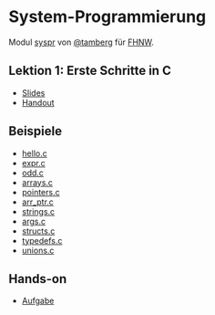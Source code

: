 # System-Programmierung
Modul [syspr]( https://www.fhnw.ch/de/studium/module/6008081) von [@tamberg](https://twitter.com/tamberg) für [FHNW](https://www.fhnw.ch/).

## Lektion 1: Erste Schritte in C
- [Slides](http://www.tamberg.org/fhnw/2018/Syspr01ErsteSchritteInC.pdf)
- [Handout](http://www.tamberg.org/fhnw/2018/Syspr01ErsteSchritteInCHandout.pdf)

## Beispiele
- [hello.c](hello.c)
- [expr.c](expr.c)
- [odd.c](odd.c)
- [arrays.c](arrays.c)
- [pointers.c](pointers.c)
- [arr_ptr.c](arr_ptr.c)
- [strings.c](strings.c)
- [args.c](args.c)
- [structs.c](structs.c)
- [typedefs.c](typedefs.c)
- [unions.c](unions.c)

## Hands-on
- [Aufgabe]()